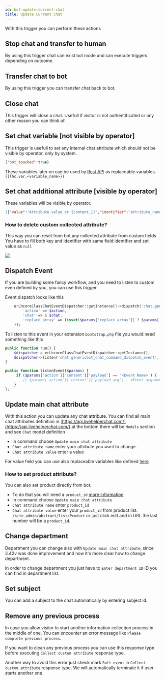 ```yaml
---
id: bot-update-current-chat
title: Update Current chat
---
```


With this trigger you can perform these actions

## Stop chat and transfer to human

By using this trigger chat can exist bot mode and can execute triggers depending on outcome.

## Transfer chat to bot

By using this trigger you can transfer chat back to bot.

## Close chat

This trigger will close a chat. Usefull if visitor is not authentificated or any other reason you can think of. 

## Set chat variable [not visible by operator]

This trigger is usefull to set any internal chat attribute which should not be visible by operator, only by system.

```json
{"bot_touched":true}
```

These variables later on can be used by [Rest API](rest-api.md#replaceable-variables) as replaceable variables. `{{lhc.var.<variable_name>}}`

## Set chat additional attribute [visible by operator]

These variables will be visible by operator.

```json
[{"value":"Attribute value or {content_1}","identifier":"attribute_name","key":"Attribute Name"}]
```

### How to delete custom collected attribute?

This way you can reset from bot any collected attribute from custom fields. You have to fill both key and identifier with same field identifier and set value as `null`

![](/img/chat/reset-custom-variables-from-bot.png)

## Dispatch Event

If you are building some fancy workflow, and you need to listen to custom even defined by you, you can use this trigger.

Event dispatch looks like this
```php
    erLhcoreClassChatEventDispatcher::getInstance()->dispatch('chat.genericbot_chat_command_dispatch_event', array(
        'action' => $action,
        'chat' => & $chat,
        'replace_array' => (isset($params['replace_array']) ? $params['replace_array'] : [])
    ));
```

To listen to this event in your extension `bootstrap.php` file you would need something like this

```php
public function run() {
    $dispatcher = erLhcoreClassChatEventDispatcher::getInstance();
    $dispatcher->listen('chat.genericbot_chat_command_dispatch_event', array($this, 'listenEvent'));
}

public function listenEvent($params) {
     if ($params['action']['content']['payload'] == '<Event Name>') {
        // $params['action']['content']['payload_arg'] - <Event argument>
    }
};
```

## Update main chat attribute

With this action you can update any chat attribute. You can find all main chat attributes definition in [https://api.livehelperchat.com/](https://api.livehelperchat.com/) at the bottom there will be `Models` section and see `Chat` model definition

 * In command choose `Update main chat attribute`
 * `Chat attribute name` enter your attribute you want to change.
 * `Chat attribute value` enter a value

For value field you can use also replaceable variables like defined [here](text.md#replaceable-variables)

### How to set product attribute?

You can also set product directly from bot.

* To do that you will need a `product_id`  [more information](../department/product.md)
* In command choose `Update main chat attribute`
* `Chat attribute name` enter `product_id`
* `Chat attribute value` enter your `product_id` from product list. `/site_admin/abstract/list/Product` or just click edit and in URL the last number will be a `product_id`.

## Change department

Department you can change also with `Update main chat attribute`, since 3.42v was done improvement and now it's more clear how to change department. 

In order to change department you just have to `Enter department ID` ID you can find in department list.

## Set subject

You can add a subject to the chat automatically by entering subject id.

## Remove any previous process

In case you allow visitor to start another information collection process in the middle of one. You can encounter an error message like `Please complete previous process`.

If you want to clean any previous process you can use this response type before executing `Collect custom attribute` response type.

Another way to avoid this error just check mark `Soft event` in `Collect custom attribute` response type. We will automatically terminate it if user starts another one.


